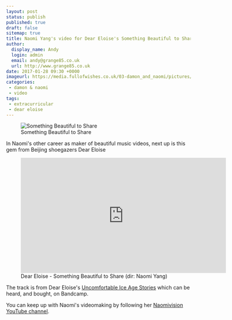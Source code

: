 ```yaml
---
layout: post
status: publish
published: true
draft: false
sitemap: true
title: Naomi Yang's video for Dear Eloise's Something Beautiful to Share
author:
  display_name: Andy
  login: admin
  email: andy@grange85.co.uk
  url: http://www.grange85.co.uk
date: 2017-01-28 09:30 +0000
imageurl: https://media.fullofwishes.co.uk/03-damon_and_naomi/pictures/dear-eloise-something-beautiful-to-share-video-grab.jpg
categories:
 - damon & naomi
 - video
tags:
 - extracurricular
 - dear eloise
---
```

<figure class="caption aligncenter"><img src="https://media.fullofwishes.co.uk/03-damon_and_naomi/pictures/dear-eloise-something-beautiful-to-share-video-grab.jpg" alt="Something Beautiful to Share" /><figcaption class="caption-text">Something Beautiful to Share</figcaption></figure>
<p class="lead">In Naomi's other career as maker of beautiful music videos, next up is this gem from Beijing shoegazers Dear Eloise</p>
<figure class="caption aligncenter"><iframe width="560" height="315" src="https://www.youtube.com/embed/VkclMhkLXds" frameborder="0" allowfullscreen></iframe><figcaption class="caption-text">Dear Eloise - Something Beautiful to Share (dir: Naomi Yang)</figcaption></figure>
<p>The track is from Dear Eloise's <a href="http://downloads.maybemars.org/album/uncontrollable-ice-age-stories">Uncomfortable Ice Age Stories</a> which can be heard, and bought, on Bandcamp.</p>
<p>You can keep up with Naomi's videomaking by following her <a href="https://www.youtube.com/channel/UClb6jZrvECBrjF2575Lhs5A">Naomivision YouTube channel</a>.
